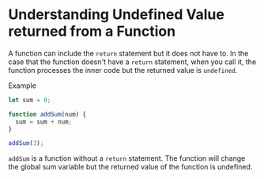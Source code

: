 # Understanding Undefined Value returned from a Function
A function can include the ```return``` statement but it does not have to. In the case that the function doesn't have a ```return``` statement, when you call it, the function processes the inner code but the returned value is ```undefined```.

Example
```javascript
let sum = 0;

function addSum(num) {
  sum = sum + num;
}

addSum(3);
```
```addSum``` is a function without a ```return``` statement. The function will change the global sum variable but the returned value of the function is undefined.
